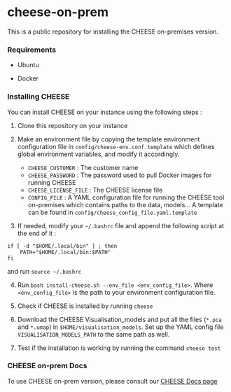 # cheese-on-prem

This is a public repository for installing the CHEESE on-premises version.

### Requirements

- Ubuntu

- Docker

### Installing CHEESE

You can install CHEESE on your instance using the following steps :

1. Clone this repository on your instance

2. Make an environment file by copying the template environment configuration file in `config/cheese-env.conf.template` which defines global environment variables, and modify it accordingly.

    - `CHEESE_CUSTOMER` : The customer name
    - `CHEESE_PASSWORD` : The password used to pull Docker images for running CHEESE
    - `CHEESE_LICENSE_FILE` : The CHEESE license file
    - `CONFIG_FILE` : A YAML configuration file for running the CHEESE tool on-premises which contains paths to the data, models... A template can be found in `config/cheese_config_file.yaml.template`

3. If needed, modify your `~/.bashrc` file and append the following script at the end of it :

```
if [ -d "$HOME/.local/bin" ] ; then
    PATH="$HOME/.local/bin:$PATH"
fi
```
and run `source ~/.bashrc`

4. Run `bash install-cheese.sh --env_file <env_config_file>`. Where `<env_config_file>` is the path to your environment configuration file.

5. Check if CHEESE is installed by running `cheese`
6. Download the CHEESE Visualisation_models and put all the files (`*.pca` and `*.umap`) in `$HOME/visualisation_models`. Set up the YAML config file `VISUALISATION_MODELS_PATH` to the same path as well.
7. Test if the installation is working by running the command `cheese test` 


### CHEESE on-prem Docs
To use CHEESE on-prem version, please consult our [CHEESE Docs page](https://cheese-docs.deepmedchem.com/on-prem-showcase/)
